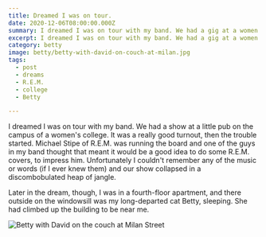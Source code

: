 ```yaml
---
title: Dreamed I was on tour.
date: 2020-12-06T08:00:00.000Z
summary: I dreamed I was on tour with my band. We had a gig at a women's college. Also Betty.
excerpt: I dreamed I was on tour with my band. We had a gig at a women's college. Also Betty.
category: betty
image: betty/betty-with-david-on-couch-at-milan.jpg 
tags:
  - post 
  - dreams
  - R.E.M.
  - college
  - Betty

---
```


I dreamed I was on tour with my band. We had a show at a little pub on the campus of a women's college. It was a really good turnout, then the trouble started. Michael Stipe of R.E.M. was running the board and one of the guys in my band thought that meant it would be a good idea to do some R.E.M. covers, to impress him. Unfortunately I couldn't remember any of the music or words (if I ever knew them) and our show collapsed in a discombobulated heap of jangle.

Later in the dream, though, I was in a fourth-floor apartment, and there outside on the windowsill was my long-departed cat Betty, sleeping. She had climbed up the building to be near me.

![Betty with David on the couch at Milan Street](/static/img/betty/betty-with-david-on-couch-at-milan.jpg "Betty with David on the couch at Milan Street")